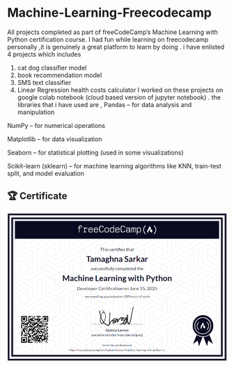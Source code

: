 # Machine-Learning-Freecodecamp
All projects completed as part of freeCodeCamp’s Machine Learning with Python certification course. I had fun while learning on freecodecamp personally ,it is  genuinely a great platform to learn by doing . i have enlisted 4 projects which includes 
1. cat dog classifier model
2. book recommendation model
3. SMS text classifier
4. Linear Regression health costs calculator
   I worked on these projects on google colab notebook (cloud based version of jupyter notebook) . the libraries that i have used are , Pandas – for data analysis and manipulation

NumPy – for numerical operations

Matplotlib – for data visualization

Seaborn – for statistical plotting (used in some visualizations)

Scikit-learn (sklearn) – for machine learning algorithms like KNN, train-test split, and model evaluation
## 🏆 Certificate

![Certificate](./certificate.png)

